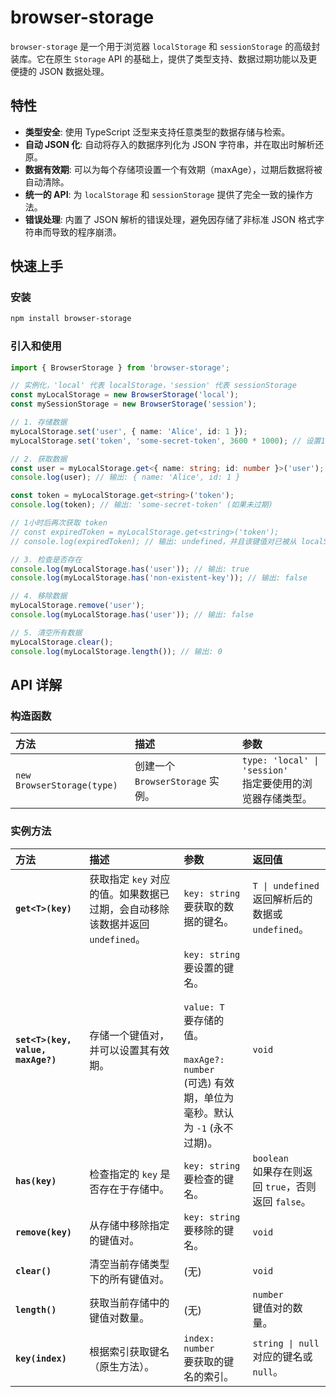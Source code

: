 # browser-storage

`browser-storage` 是一个用于浏览器 `localStorage` 和 `sessionStorage` 的高级封装库。它在原生 `Storage` API 的基础上，提供了类型支持、数据过期功能以及更便捷的 JSON 数据处理。

## 特性

- **类型安全**: 使用 TypeScript 泛型来支持任意类型的数据存储与检索。
- **自动 JSON 化**: 自动将存入的数据序列化为 JSON 字符串，并在取出时解析还原。
- **数据有效期**: 可以为每个存储项设置一个有效期（maxAge），过期后数据将被自动清除。
- **统一的 API**: 为 `localStorage` 和 `sessionStorage` 提供了完全一致的操作方法。
- **错误处理**: 内置了 JSON 解析的错误处理，避免因存储了非标准 JSON 格式字符串而导致的程序崩溃。

## 快速上手

### 安装

```bash
npm install browser-storage
```

### 引入和使用

```typescript
import { BrowserStorage } from 'browser-storage';

// 实例化，'local' 代表 localStorage，'session' 代表 sessionStorage
const myLocalStorage = new BrowserStorage('local');
const mySessionStorage = new BrowserStorage('session');

// 1. 存储数据
myLocalStorage.set('user', { name: 'Alice', id: 1 });
myLocalStorage.set('token', 'some-secret-token', 3600 * 1000); // 设置1小时后过期

// 2. 获取数据
const user = myLocalStorage.get<{ name: string; id: number }>('user');
console.log(user); // 输出: { name: 'Alice', id: 1 }

const token = myLocalStorage.get<string>('token');
console.log(token); // 输出: 'some-secret-token' (如果未过期)

// 1小时后再次获取 token
// const expiredToken = myLocalStorage.get<string>('token');
// console.log(expiredToken); // 输出: undefined，并且该键值对已被从 localStorage 中移除

// 3. 检查是否存在
console.log(myLocalStorage.has('user')); // 输出: true
console.log(myLocalStorage.has('non-existent-key')); // 输出: false

// 4. 移除数据
myLocalStorage.remove('user');
console.log(myLocalStorage.has('user')); // 输出: false

// 5. 清空所有数据
myLocalStorage.clear();
console.log(myLocalStorage.length()); // 输出: 0
```

## API 详解

### 构造函数

| 方法                       | 描述                             | 参数                                                           |
| :------------------------- | :------------------------------- | :------------------------------------------------------------- |
| `new BrowserStorage(type)` | 创建一个 `BrowserStorage` 实例。 | `type: 'local' \| 'session'` <br> 指定要使用的浏览器存储类型。 |

### 实例方法

| 方法                              | 描述                                                                          | 参数                                                                                                                                                      | 返回值                                                   |
| :-------------------------------- | :---------------------------------------------------------------------------- | :-------------------------------------------------------------------------------------------------------------------------------------------------------- | :------------------------------------------------------- |
| **`get<T>(key)`**                 | 获取指定 `key` 对应的值。如果数据已过期，会自动移除该数据并返回 `undefined`。 | `key: string` <br> 要获取的数据的键名。                                                                                                                   | `T \| undefined` <br> 返回解析后的数据或 `undefined`。   |
| **`set<T>(key, value, maxAge?)`** | 存储一个键值对，并可以设置其有效期。                                          | `key: string` <br> 要设置的键名。<br><br> `value: T` <br> 要存储的值。<br><br> `maxAge?: number` <br> (可选) 有效期，单位为毫秒。默认为 `-1` (永不过期)。 | `void`                                                   |
| **`has(key)`**                    | 检查指定的 `key` 是否存在于存储中。                                           | `key: string` <br> 要检查的键名。                                                                                                                         | `boolean` <br> 如果存在则返回 `true`，否则返回 `false`。 |
| **`remove(key)`**                 | 从存储中移除指定的键值对。                                                    | `key: string` <br> 要移除的键名。                                                                                                                         | `void`                                                   |
| **`clear()`**                     | 清空当前存储类型下的所有键值对。                                              | (无)                                                                                                                                                      | `void`                                                   |
| **`length()`**                    | 获取当前存储中的键值对数量。                                                  | (无)                                                                                                                                                      | `number` <br> 键值对的数量。                             |
| **`key(index)`**                  | 根据索引获取键名（原生方法）。                                                | `index: number` <br> 要获取的键名的索引。                                                                                                                 | `string \| null` <br> 对应的键名或 `null`。              |
